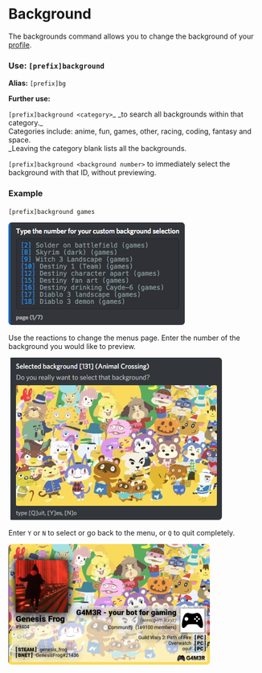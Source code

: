 # Background

The backgrounds command allows you to change the background of your [profile](profile.md).

### Use: `[prefix]background`

**Alias:** `[prefix]bg`

**Further use:**

`[prefix]background <category>`_ \_to search all backgrounds within that category._  
Categories include: anime, fun, games, other, racing, coding, fantasy and space.  
\_Leaving the category blank lists all the backgrounds.

`[prefix]background <background number>` to immediately select the background with that ID, without previewing.

### Example

`[prefix]background games`

![](../../.gitbook/assets/ems_bg-games.png)

Use the reactions to change the menus page. Enter the number of the background you would like to preview.

![](../../.gitbook/assets/ems_ac-bg.png)

Enter `Y` or `N` to select or go back to the menu, or `Q` to quit completely.

![](../../.gitbook/assets/ems_profile.png)

